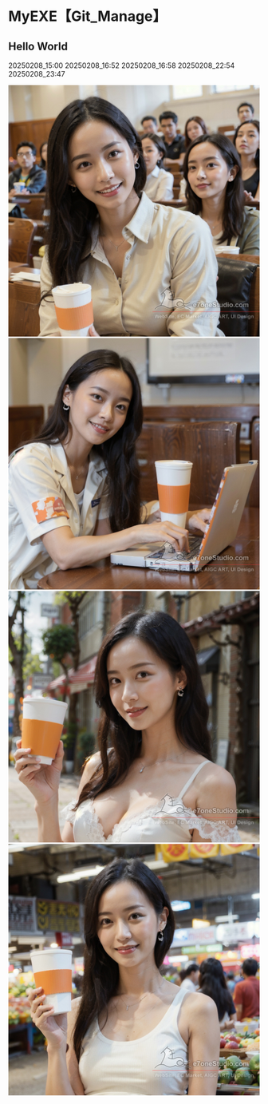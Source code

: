 
# MyEXE【Git_Manage】
## Hello World
20250208_15:00
20250208_16:52
20250208_16:58
20250208_22:54
20250208_23:47

<img src="(FilesShare)20240905_AIGC_SD_MyLora_DozhaiGirl_00360.jpg">

<img src="(FilesShare)20240905_AIGC_SD_MyLora_DozhaiGirl_00355.jpg">

<img src="(FilesShare)20240905_AIGC_SD_MyLora_DozhaiGirl_00293.jpg">

<img src="(FilesShare)20240905_AIGC_SD_MyLora_DozhaiGirl_00317.jpg">
